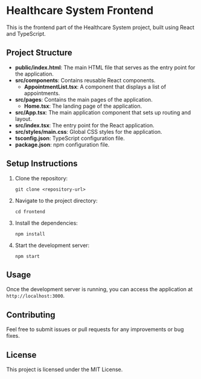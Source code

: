 # Healthcare System Frontend

This is the frontend part of the Healthcare System project, built using React and TypeScript. 

## Project Structure

- **public/index.html**: The main HTML file that serves as the entry point for the application.
- **src/components**: Contains reusable React components.
  - **AppointmentList.tsx**: A component that displays a list of appointments.
- **src/pages**: Contains the main pages of the application.
  - **Home.tsx**: The landing page of the application.
- **src/App.tsx**: The main application component that sets up routing and layout.
- **src/index.tsx**: The entry point for the React application.
- **src/styles/main.css**: Global CSS styles for the application.
- **tsconfig.json**: TypeScript configuration file.
- **package.json**: npm configuration file.

## Setup Instructions

1. Clone the repository:
   ```
   git clone <repository-url>
   ```

2. Navigate to the project directory:
   ```
   cd frontend
   ```

3. Install the dependencies:
   ```
   npm install
   ```

4. Start the development server:
   ```
   npm start
   ```

## Usage

Once the development server is running, you can access the application at `http://localhost:3000`. 

## Contributing

Feel free to submit issues or pull requests for any improvements or bug fixes. 

## License

This project is licensed under the MIT License.